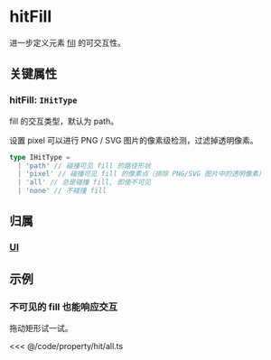 <script setup>
import Case from '/component/Case.vue'
</script>

# hitFill

进一步定义元素 [fill](./fill.md) 的可交互性。

## 关键属性

### hitFill: `IHitType`

fill 的交互类型，默认为 path。

设置 pixel 可以进行 PNG / SVG 图片的像素级检测，过滤掉透明像素。

```ts
type IHitType =
  | 'path' // 碰撞可见 fill 的路径形状
  | 'pixel' // 碰撞可见 fill 的像素点（排除 PNG/SVG 图片中的透明像素）
  | 'all' // 总是碰撞 fill, 即使不可见
  | 'none' // 不碰撞 fill
```

## 归属

### [UI](/reference/display/UI.md#交互-光标)

## 示例

<case name="Hittable" index=2  editor=false></case>

### 不可见的 fill 也能响应交互

拖动矩形试一试。

<<< @/code/property/hit/all.ts
